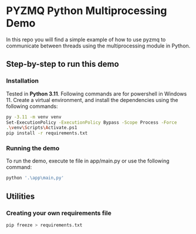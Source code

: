 # PYZMQ Python Multiprocessing Demo 

In this repo you will find a simple example of how to use pyzmq to communicate between threads using the multiprocessing module in Python.

## Step-by-step to run this demo ## 

### Installation

Tested in **Python 3.11**. Following commands are for powershell in Windows 11. Create a virtual environment, and install the dependencies using the following commands:
```bash
py -3.11 -m venv venv
Set-ExecutionPolicy -ExecutionPolicy Bypass -Scope Process -Force
.\venv\Scripts\Activate.ps1
pip install -r requirements.txt
```

### Running the demo

To run the demo, execute te file in app/main.py or use the following command:
```bash
python '.\app\main,py'
```

## Utilities

### Creating your own requirements file 

```bash
pip freeze > requirements.txt
```
